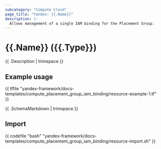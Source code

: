 ```yaml
---
subcategory: "Compute Cloud"
page_title: "Yandex: {{.Name}}"
description: |-
  Allows management of a single IAM binding for the Placement Group.
---
```


# {{.Name}} ({{.Type}})

{{ .Description | trimspace }}

## Example usage

{{ tffile "yandex-framework/docs-templates/compute_placement_group_iam_binding/resource-example-1.tf" }}

{{ .SchemaMarkdown | trimspace }}

## Import

{{ codefile "bash" "yandex-framework/docs-templates/compute_placement_group_iam_binding/resource-import.sh" }}
